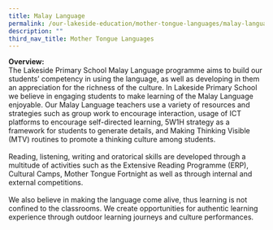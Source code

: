 ```yaml
---
title: Malay Language
permalink: /our-lakeside-education/mother-tongue-languages/malay-language/
description: ""
third_nav_title: Mother Tongue Languages
---
```

<b>Overview:</b>
<br>
The Lakeside Primary School Malay Language programme aims to build our students’ competency in using the language, as well as developing in them an appreciation for the richness of the culture. In Lakeside Primary School we believe in engaging students to make learning of the Malay Language enjoyable. Our Malay Language teachers use a variety of resources and strategies such as group work to encourage interaction, usage of ICT platforms to encourage self-directed learning, 5W1H strategy as a framework for students to generate details, and Making Thinking Visible (MTV) routines to promote a thinking culture among students.
<br><br>
Reading, listening, writing and oratorical skills are developed through a multitude of activities such as the Extensive Reading Programme (ERP), Cultural Camps, Mother Tongue Fortnight as well as through internal and external competitions.
<br><br>
We also believe in making the language come alive, thus learning is not confined to the classrooms. We create opportunities for authentic learning experience through outdoor learning journeys and culture performances.